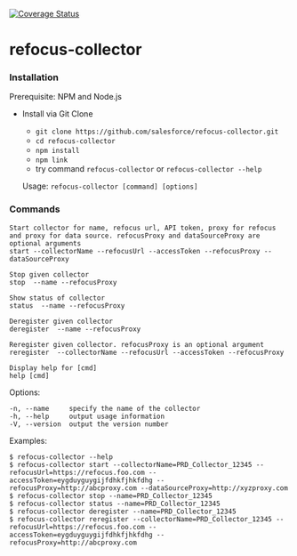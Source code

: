 [![Coverage Status](https://coveralls.io/repos/github/salesforce/refocus-collector/badge.svg?branch=master)](https://coveralls.io/github/salesforce/refocus-collector?branch=master)

# refocus-collector

### Installation

Prerequisite: NPM and Node.js

* Install via Git Clone
    * ```git clone https://github.com/salesforce/refocus-collector.git```
    * ```cd refocus-collector```
    * ```npm install```
    * ```npm link```
    * try command ```refocus-collector```  or ```refocus-collector --help```

  Usage: ```refocus-collector [command] [options]```


### Commands

    Start collector for name, refocus url, API token, proxy for refocus and proxy for data source. refocusProxy and dataSourceProxy are optional arguments
    start --collectorName --refocusUrl --accessToken --refocusProxy --dataSourceProxy

    Stop given collector
    stop  --name --refocusProxy

    Show status of collector                  
    status  --name --refocusProxy

    Deregister given collector                 
    deregister  --name --refocusProxy

    Reregister given collector. refocusProxy is an optional argument           
    reregister  --collectorName --refocusUrl --accessToken --refocusProxy

    Display help for [cmd]
    help [cmd]

  Options:

    -n, --name     specify the name of the collector
    -h, --help     output usage information
    -V, --version  output the version number

  Examples:

    $ refocus-collector --help
    $ refocus-collector start --collectorName=PRD_Collector_12345 --refocusUrl=https://refocus.foo.com --accessToken=eygduyguygijfdhkfjhkfdhg --refocusProxy=http://abcproxy.com --dataSourceProxy=http://xyzproxy.com
    $ refocus-collector stop --name=PRD_Collector_12345
    $ refocus-collector status --name=PRD_Collector_12345
    $ refocus-collector deregister --name=PRD_Collector_12345
    $ refocus-collector reregister --collectorName=PRD_Collector_12345 --refocusUrl=https://refocus.foo.com --accessToken=eygduyguygijfdhkfjhkfdhg --refocusProxy=http://abcproxy.com
